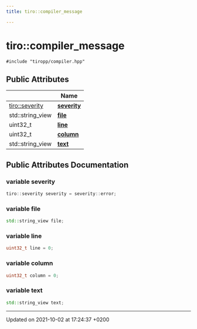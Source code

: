 ```yaml
---
title: tiro::compiler_message

---
```


# tiro::compiler_message






`#include "tiropp/compiler.hpp"`

## Public Attributes

|                | Name           |
| -------------- | -------------- |
| [tiro::severity](/docs/api/namespaces/namespacetiro#enum-severity) | **[severity](/docs/api/classes/structtiro_1_1compiler__message#variable-severity)**  |
| std::string&#95;view | **[file](/docs/api/classes/structtiro_1_1compiler__message#variable-file)**  |
| uint32&#95;t | **[line](/docs/api/classes/structtiro_1_1compiler__message#variable-line)**  |
| uint32&#95;t | **[column](/docs/api/classes/structtiro_1_1compiler__message#variable-column)**  |
| std::string&#95;view | **[text](/docs/api/classes/structtiro_1_1compiler__message#variable-text)**  |

## Public Attributes Documentation

### variable severity

```cpp
tiro::severity severity = severity::error;
```


### variable file

```cpp
std::string_view file;
```


### variable line

```cpp
uint32_t line = 0;
```


### variable column

```cpp
uint32_t column = 0;
```


### variable text

```cpp
std::string_view text;
```


-------------------------------

Updated on 2021-10-02 at 17:24:37 +0200